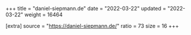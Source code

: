 +++
title = "daniel-siepmann.de"
date = "2022-03-22"
updated = "2022-03-22"
weight = 16464

[extra]
source = "https://daniel-siepmann.de/"
ratio = 73
size = 16
+++
